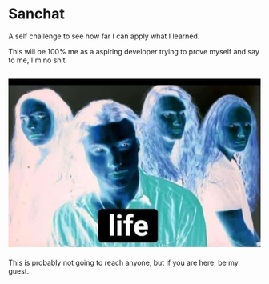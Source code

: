 #   Sanchat

A self challenge to see how far I can apply what I learned.

This will be 100% me as a aspiring developer trying to prove myself and say to me, I'm no shit.



![welcome](.img/thanks.jpg)
---

This is probably not going to reach anyone, but if you are here, be my guest.
